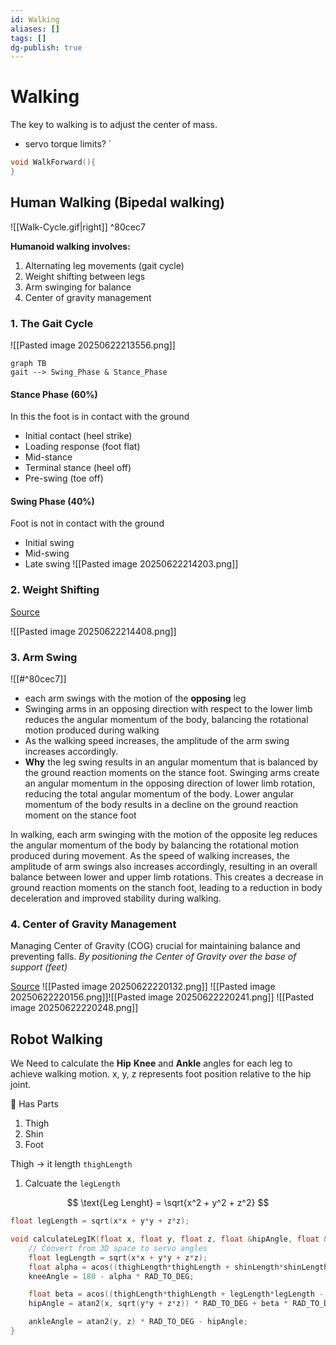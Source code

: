 ```yaml
---
id: Walking
aliases: []
tags: []
dg-publish: true
---
```


# Walking

The key to walking is to adjust the center of mass.

- servo torque limits?
  `

```cpp
void WalkForward(){
}
```

## Human Walking (Bipedal walking)

![[Walk-Cycle.gif|right]] ^80cec7

**Humanoid walking involves:**

1. Alternating leg movements (gait cycle)
2. Weight shifting between legs
3. Arm swinging for balance
4. Center of gravity management

### 1. The Gait Cycle

![[Pasted image 20250622213556.png]]

```mermaid
graph TB
gait --> Swing_Phase & Stance_Phase
```

#### Stance Phase (60%)

In this the foot is in contact with the ground

- Initial contact (heel strike)
- Loading response (foot flat)
- Mid-stance
- Terminal stance (heel off)
- Pre-swing (toe off)

#### Swing Phase (40%)

Foot is not in contact with the ground

- Initial swing
- Mid-swing
- Late swing
  ![[Pasted image 20250622214203.png]]

### 2. Weight Shifting

[Source](https://www.med.umich.edu/1libr/PMR/BalanceExercises/Weight%20Shifting%20-%20Side%20to%20Side.pdf)

![[Pasted image 20250622214408.png]]

### 3. Arm Swing

![[#^80cec7]]

- each arm swings with the motion of the **opposing** leg
- Swinging arms in an opposing direction with respect to the lower limb reduces the angular momentum of the body, balancing the rotational motion produced during walking
- As the walking speed increases, the amplitude of the arm swing increases accordingly.
- **Why**
  the leg swing results in an angular momentum that is balanced by the ground reaction moments on the stance foot. Swinging arms create an angular momentum in the opposing direction of lower limb rotation, reducing the total angular momentum of the body. Lower angular momentum of the body results in a decline on the ground reaction moment on the stance foot

In walking, each arm swinging with the motion of the opposite leg reduces the angular momentum of the body by balancing the rotational motion produced during movement. As the speed of walking increases, the amplitude of arm swings also increases accordingly, resulting in an overall balance between lower and upper limb rotations. This creates a decrease in ground reaction moments on the stanch foot, leading to a reduction in body deceleration and improved stability during walking.

### 4. Center of Gravity Management

Managing Center of Gravity (COG) crucial for maintaining balance and preventing falls. _By positioning the Center of Gravity over the base of support (feet)_

[Source](https://en.egaco.com/11537/)
![[Pasted image 20250622220132.png]]
![[Pasted image 20250622220156.png]]![[Pasted image 20250622220241.png]]
![[Pasted image 20250622220248.png]]

## Robot Walking

We Need to calculate the **Hip** **Knee** and **Ankle** angles for each leg to achieve walking motion.
x, y, z represents foot position relative to the hip joint.

🦵 Has Parts

1. Thigh
2. Shin
3. Foot

Thigh -> it length `thighLength`

1. Calcuate the `legLength`

$$
\text{Leg Lenght} = \sqrt{x^2 + y^2 + z^2}
$$

```cpp
float legLength = sqrt(x*x + y*y + z*z);

```

```cpp
void calculateLegIK(float x, float y, float z, float &hipAngle, float &kneeAngle, float &ankleAngle) {
    // Convert from 3D space to servo angles
    float legLength = sqrt(x*x + y*y + z*z);
    float alpha = acos((thighLength*thighLength + shinLength*shinLength - legLength*legLength) / (2*thighLength*shinLength));
    kneeAngle = 180 - alpha * RAD_TO_DEG;

    float beta = acos((thighLength*thighLength + legLength*legLength - shinLength*shinLength) / (2*thighLength*legLength));
    hipAngle = atan2(x, sqrt(y*y + z*z)) * RAD_TO_DEG + beta * RAD_TO_DEG;

    ankleAngle = atan2(y, z) * RAD_TO_DEG - hipAngle;
}
```


